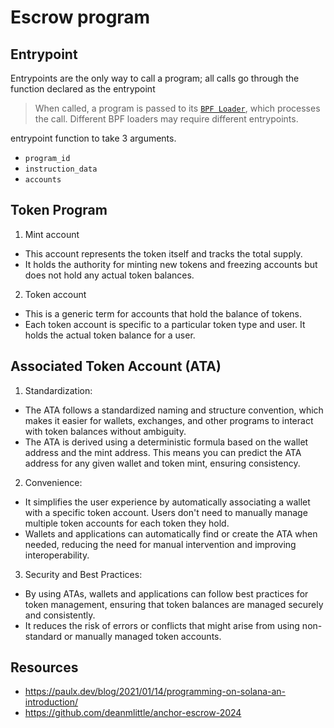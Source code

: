 # Escrow program

## Entrypoint
Entrypoints are the only way to call a program; all calls go through the function declared as the entrypoint

> When called, a program is passed to its [`BPF Loader`](https://docs.solana.com/developing/on-chain-programs/overview#loaders), which processes the call. Different BPF loaders may require different entrypoints.

entrypoint function to take 3 arguments.
- `program_id`
- `instruction_data`
- `accounts`

## Token Program

1. Mint account

- This account represents the token itself and tracks the total supply.
- It holds the authority for minting new tokens and freezing accounts but does not hold any actual token balances.

2. Token account

- This is a generic term for accounts that hold the balance of tokens.
- Each token account is specific to a particular token type and user. It holds the actual token balance for a user.

## Associated Token Account (ATA)

1. Standardization:

- The ATA follows a standardized naming and structure convention, which makes it easier for wallets, exchanges, and other programs to interact with token balances without ambiguity.
- The ATA is derived using a deterministic formula based on the wallet address and the mint address. This means you can predict the ATA address for any given wallet and token mint, ensuring consistency.

2. Convenience:

- It simplifies the user experience by automatically associating a wallet with a specific token account. Users don't need to manually manage multiple token accounts for each token they hold.
- Wallets and applications can automatically find or create the ATA when needed, reducing the need for manual intervention and improving interoperability.

3. Security and Best Practices:

- By using ATAs, wallets and applications can follow best practices for token management, ensuring that token balances are managed securely and consistently.
- It reduces the risk of errors or conflicts that might arise from using non-standard or manually managed token accounts.


## Resources
- https://paulx.dev/blog/2021/01/14/programming-on-solana-an-introduction/
- https://github.com/deanmlittle/anchor-escrow-2024
